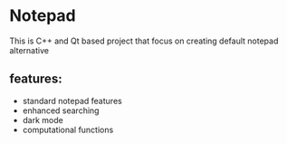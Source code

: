 # Notepad
This is C++ and Qt based project that focus on creating default notepad alternative
## features:
* standard notepad features
* enhanced searching
* dark mode
* computational functions

